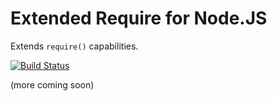 # Extended Require for Node.JS

Extends `require()` capabilities.

[![Build Status](https://travis-ci.org/samleybrize/node-extended-require.svg?branch=master)](https://travis-ci.org/samleybrize/node-extended-require)

(more coming soon)

